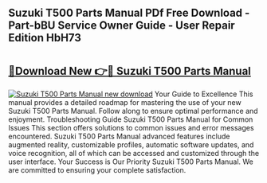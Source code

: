 ## Suzuki T500 Parts Manual PDf Free Download - Part-bBU Service Owner Guide - User Repair Edition HbH73

# <h2><a href="http://cf13070.oget.top/?id=Suzuki+T500+Parts+Manual">🔗Download New 👉🔴 Suzuki T500 Parts Manual</a></h2>

[![Suzuki T500 Parts Manual new download](https://i.imgur.com/5g1atiW.png)](http://cf13070.oget.top/?id=Suzuki+T500+Parts+Manual)
Your Guide to Excellence This manual provides a detailed roadmap for mastering the use of your new Suzuki T500 Parts Manual. Follow along to ensure optimal performance and enjoyment. Troubleshooting Guide Suzuki T500 Parts Manual for Common Issues This section offers solutions to common issues and error messages encountered. Suzuki T500 Parts Manual advanced features include augmented reality, customizable profiles, automatic software updates, and voice recognition, all of which can be accessed and customized through the user interface. Your Success is Our Priority Suzuki T500 Parts Manual. We are committed to ensuring your complete satisfaction.
